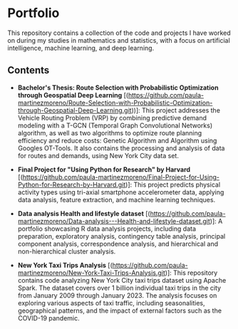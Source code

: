 # Portfolio
This repository contains a collection of the code and projects I have worked on during my studies in mathematics and statistics, with a focus on artificial intelligence, machine learning, and deep learning.

## Contents

- **Bachelor's Thesis: Route Selection with Probabilistic Optimization through Geospatial Deep Learning** [(https://github.com/paula-martinezmoreno/Route-Selection-with-Probabilistic-Optimization-through-Geospatial-Deep-Learning.git))]: This project addresses the Vehicle Routing Problem (VRP) by combining predictive demand modeling with a T-GCN (Temporal Graph Convolutional Networks) algorithm, as well as two algorithms to optimize route planning efficiency and reduce costs: Genetic Algorithm and Algorithm using Googles OT-Tools. It also contains the processing and analysis of data for routes and demands, using New York City data set. 
  
- **Final Project for "Using Python for Research" by Harvard** [(https://github.com/paula-martinezmoreno/Final-Project-for-Using-Python-for-Research-by-Harvard.git)]: This project predicts physical activity types using tri-axial smartphone accelerometer data, applying data analysis, feature extraction, and machine learning techniques.
  
- **Data analysis Health and lifestyle dataset** [(https://github.com/paula-martinezmoreno/Data-analysis---Health-and-lifestyle-dataset.git)]: A portfolio showcasing R data analysis projects, including data preparation, exploratory analysis, contingency table analysis, principal component analysis, correspondence analysis, and hierarchical and non-hierarchical cluster analysis.
  
- **New York Taxi Trips Analysis** [(https://github.com/paula-martinezmoreno/New-York-Taxi-Trips-Analysis.git)]: This repository contains code analyzing New York City taxi trips dataset using Apache Spark. The dataset covers over 1 billion individual taxi trips in the city from January 2009 through January 2023. The analysis focuses on exploring various aspects of taxi traffic, including seasonalities, geographical patterns, and the impact of external factors such as the COVID-19 pandemic.
